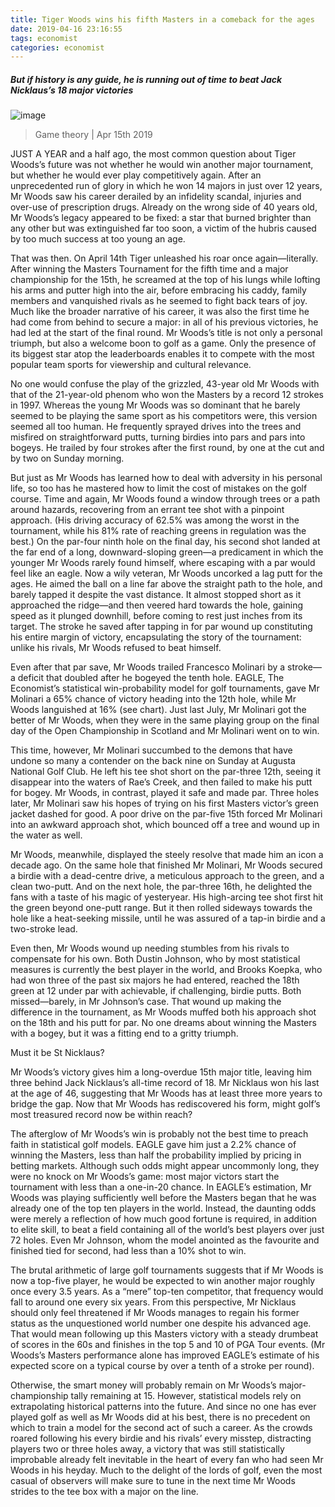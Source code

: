 ```yaml
---
title: Tiger Woods wins his fifth Masters in a comeback for the ages 
date: 2019-04-16 23:16:55 
tags: economist 
categories: economist 
---
```



##### But if history is any guide, he is running out of time to beat Jack Nicklaus’s 18 major victories
![image](https://cdn.static-economist.com/sites/default/files/20190420_blp501.jpg)
> Game theory | Apr 15th 2019
JUST A YEAR and a half ago, the most common question about Tiger Woods’s future was not whether he would win another major tournament, but whether he would ever play competitively again. After an unprecedented run of glory in which he won 14 majors in just over 12 years, Mr Woods saw his career derailed by an infidelity scandal, injuries and over-use of prescription drugs. Already on the wrong side of 40 years old, Mr Woods’s legacy appeared to be fixed: a star that burned brighter than any other but was extinguished far too soon, a victim of the hubris caused by too much success at too young an age.
That was then. On April 14th Tiger unleashed his roar once again—literally. After winning the Masters Tournament for the fifth time and a major championship for the 15th, he screamed at the top of his lungs while lofting his arms and putter high into the air, before embracing his caddy, family members and vanquished rivals as he seemed to fight back tears of joy. Much like the broader narrative of his career, it was also the first time he had come from behind to secure a major: in all of his previous victories, he had led at the start of the final round. Mr Woods’s title is not only a personal triumph, but also a welcome boon to golf as a game. Only the presence of its biggest star atop the leaderboards enables it to compete with the most popular team sports for viewership and cultural relevance.
No one would confuse the play of the grizzled, 43-year old Mr Woods with that of the 21-year-old phenom who won the Masters by a record 12 strokes in 1997. Whereas the young Mr Woods was so dominant that he barely seemed to be playing the same sport as his competitors were, this version seemed all too human. He frequently sprayed drives into the trees and misfired on straightforward putts, turning birdies into pars and pars into bogeys. He trailed by four strokes after the first round, by one at the cut and by two on Sunday morning.
But just as Mr Woods has learned how to deal with adversity in his personal life, so too has he mastered how to limit the cost of mistakes on the golf course. Time and again, Mr Woods found a window through trees or a path around hazards, recovering from an errant tee shot with a pinpoint approach. (His driving accuracy of 62.5% was among the worst in the tournament, while his 81% rate of reaching greens in regulation was the best.) On the par-four ninth hole on the final day, his second shot landed at the far end of a long, downward-sloping green—a predicament in which the younger Mr Woods rarely found himself, where escaping with a par would feel like an eagle. Now a wily veteran, Mr Woods uncorked a lag putt for the ages. He aimed the ball on a line far above the straight path to the hole, and barely tapped it despite the vast distance. It almost stopped short as it approached the ridge—and then veered hard towards the hole, gaining speed as it plunged downhill, before coming to rest just inches from its target. The stroke he saved after tapping in for par wound up constituting his entire margin of victory, encapsulating the story of the tournament: unlike his rivals, Mr Woods refused to beat himself.
Even after that par save, Mr Woods trailed Francesco Molinari by a stroke—a deficit that doubled after he bogeyed the tenth hole. EAGLE, The Economist’s statistical win-probability model for golf tournaments, gave Mr Molinari a 65% chance of victory heading into the 12th hole, while Mr Woods languished at 16% (see chart). Just last July, Mr Molinari got the better of Mr Woods, when they were in the same playing group on the final day of the Open Championship in Scotland and Mr Molinari went on to win.
This time, however, Mr Molinari succumbed to the demons that have undone so many a contender on the back nine on Sunday at Augusta National Golf Club. He left his tee shot short on the par-three 12th, seeing it disappear into the waters of Rae’s Creek, and then failed to make his putt for bogey. Mr Woods, in contrast, played it safe and made par. Three holes later, Mr Molinari saw his hopes of trying on his first Masters victor’s green jacket dashed for good. A poor drive on the par-five 15th forced Mr Molinari into an awkward approach shot, which bounced off a tree and wound up in the water as well.
Mr Woods, meanwhile, displayed the steely resolve that made him an icon a decade ago. On the same hole that finished Mr Molinari, Mr Woods secured a birdie with a dead-centre drive, a meticulous approach to the green, and a clean two-putt. And on the next hole, the par-three 16th, he delighted the fans with a taste of his magic of yesteryear. His high-arcing tee shot first hit the green beyond one-putt range. But it then rolled sideways towards the hole like a heat-seeking missile, until he was assured of a tap-in birdie and a two-stroke lead.
Even then, Mr Woods wound up needing stumbles from his rivals to compensate for his own. Both Dustin Johnson, who by most statistical measures is currently the best player in the world, and Brooks Koepka, who had won three of the past six majors he had entered, reached the 18th green at 12 under par with achievable, if challenging, birdie putts. Both missed—barely, in Mr Johnson’s case. That wound up making the difference in the tournament, as Mr Woods muffed both his approach shot on the 18th and his putt for par. No one dreams about winning the Masters with a bogey, but it was a fitting end to a gritty triumph.
Must it be St Nicklaus?
Mr Woods’s victory gives him a long-overdue 15th major title, leaving him three behind Jack Nicklaus’s all-time record of 18. Mr Nicklaus won his last at the age of 46, suggesting that Mr Woods has at least three more years to bridge the gap. Now that Mr Woods has rediscovered his form, might golf’s most treasured record now be within reach?
The afterglow of Mr Woods’s win is probably not the best time to preach faith in statistical golf models. EAGLE gave him just a 2.2% chance of winning the Masters, less than half the probability implied by pricing in betting markets. Although such odds might appear uncommonly long, they were no knock on Mr Woods’s game: most major victors start the tournament with less than a one-in-20 chance. In EAGLE’s estimation, Mr Woods was playing sufficiently well before the Masters began that he was already one of the top ten players in the world. Instead, the daunting odds were merely a reflection of how much good fortune is required, in addition to elite skill, to beat a field containing all of the world’s best players over just 72 holes. Even Mr Johnson, whom the model anointed as the favourite and finished tied for second, had less than a 10% shot to win.
The brutal arithmetic of large golf tournaments suggests that if Mr Woods is now a top-five player, he would be expected to win another major roughly once every 3.5 years. As a “mere” top-ten competitor, that frequency would fall to around one every six years. From this perspective, Mr Nicklaus should only feel threatened if Mr Woods manages to regain his former status as the unquestioned world number one despite his advanced age. That would mean following up this Masters victory with a steady drumbeat of scores in the 60s and finishes in the top 5 and 10 of PGA Tour events. (Mr Woods’s Masters performance alone has improved EAGLE’s estimate of his expected score on a typical course by over a tenth of a stroke per round).
Otherwise, the smart money will probably remain on Mr Woods’s major-championship tally remaining at 15. However, statistical models rely on extrapolating historical patterns into the future. And since no one has ever played golf as well as Mr Woods did at his best, there is no precedent on which to train a model for the second act of such a career. As the crowds roared following his every birdie and his rivals’ every misstep, distracting players two or three holes away, a victory that was still statistically improbable already felt inevitable in the heart of every fan who had seen Mr Woods in his heyday. Much to the delight of the lords of golf, even the most casual of observers will make sure to tune in the next time Mr Woods strides to the tee box with a major on the line.
